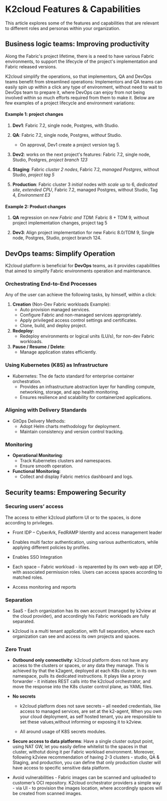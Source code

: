 # K2cloud Features & Capabilities

This article explores some of the features and capabilities that are relevant to different roles and personas within your organization.

## Business logic teams: Improving productivity

Along the Fabric's project lifetime, there is a need to have various Fabric environments, to support the lifecycle of the project's implementation and Fabric released versions. 

K2cloud simplify the operations, so that implementors, QA and DevOps teams benefit from streamlined operations:  Implementors and QA teams can easily spin up within a click any type of environment, without need to wait to DevOps team to prepare it, where DevOps can enjoy from not being involved within so much efforts required from them to make it. Below are few examples of a project lifecycle and environment variations:

#### Example 1: project changes

1. **Dev1**: Fabric 7.2, single node, Postgres, with Studio. 

1. **QA**: Fabric 7.2, single node, Postgres, *without* Studio. 
   - On approval, Dev1 create a project version tag 5.
2. **Dev2**: works on the next project's features: Fabric 7.2, single node, Studio, Postgres, *project branch 123*
3. **Staging**: Fabric *cluster 2 nodes*, Fabric 7.2, *managed Postgres*, without Studio, *project tag 5*
4. **Production**: Fabric cluster 3 *initial* nodes with *scale* up to 6, *dedicated site*, *extended CPU*, Fabric 7.2, managed Postgres, without Studio, Tag 4, *Environment E3*

#### Example 2: Product changes

1. **QA** regression on *new Fabric* *and TDM*: Fabric 8 + TDM 9, without project implementation changes, project tag 5

2. **Dev3**: Align project implementation for new Fabric 8.0/TDM 9, Single node, Postgres, Studio, project branch 124.

   

## DevOps teams: Simplify Operation

K2cloud platform is beneficial for **DevOps** teams, as it provides capabilities that aimed to simplify Fabric environments operation and maintenance. 

### Orchestrating End-to-End Processes

Any of the user can achieve the following tasks, by himself, within a click:

1. **Creation** (Non-Dev Fabric workloads Example):
   - Auto provision managed services.
   - Configure Fabric and non-managed services appropriately.
   - Apply privileged access control settings and certificates.
   - Clone, build, and deploy project.
2. **Redeploy**:
   - Redeploy environments or logical units (LU/s), for non-dev Fabric workloads.
3. **Pause / Resume / Delete**:
   - Manage application states efficiently.

### Using Kubernetes (K8S) as Infrastructure

- Kubernetes: The de facto standard for enterprise container orchestration.
  - Provides an infrastructure abstraction layer for handling compute, networking, storage, and app health monitoring.
  - Ensures resilience and scalability for containerized applications.

### Aligning with Delivery Standards

- GitOps Delivery Methods:
  - Adopt Helm charts methodology for deployment.
  - Maintain consistency and version control tracking.

### Monitoring

- **Operational Monitoring**:
  - Track Kubernetes clusters and namespaces.
  - Ensure smooth operation.
- **Functional Monitoring**:
  - Collect and display Fabric metrics dashboard and logs.



## Security teams: Empowering Security

### Securing users’ access

The access to either k2cloud platform UI or to the spaces, is done according to privileges.

* Front IDP – CyberArk, FedRAMP Identity and access management leader

* Enables multi factor authentication, using various authenticators, while applying different policies by profiles. 

* Enables SSO Integration

* Each space – Fabric workload - is reparented by its own web-app at IDP, with associated permission roles. Users can access spaces according to matched roles.

* Access monitoring and reports

### Separation

* SaaS - Each organization has its own account (managed by k2view at the cloud provider), and accordingly his Fabric workloads are fully separated.

* k2cloud is a multi tenant application, with full separation, where each organization can see and access its own projects and spaces.

### Zero Trust

* **Outbound only connectivity**: k2cloud platform does not have any access to the clusters or spaces, or any data they manage. This is achieved by that the k2agent, deployed at each K8s cluster, in its own namespace, pulls its dedicated instructions. It plays like a proxy forwarder - it initiates REST calls into the k2cloud orchestrator, and move the response into the K8s cluster control plane, as YAML files.

* **No secrets**

  * k2cloud platform does not save secrets – all needed credentials, like access to managed services, are set at the k2-agent, When you own your cloud deployment, as self hosted tenant, you are responsible to set these values,without informing or exposing it to k2view.

  * All around usage of K8S secrets modules.

* **Secure access to data platforms**: Have a single cluster output point, using NAT GW, let you easily define whitelist to the spaces in that cluster, withotut doing it per Fabric workload environment. Moreover, following k2view recommendation of having 2-3 clusters - studio, QA & Staging, and production, you can define that only production cluster will have access to specific sensitive data platform.

* Avoid vulnerabilities - Fabric images can be scanned and uploaded to customer’s OCI repository. K2cloud orchestrator providers a simple way - via UI - to provision the images location, where accordingly spaces will be created from scanned images.







​              
